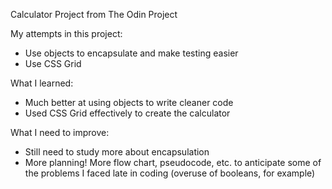 Calculator Project from The Odin Project

My attempts in this project:
 - Use objects to encapsulate and make testing easier
 - Use CSS Grid

What I learned:
 - Much better at using objects to write cleaner code
 - Used CSS Grid effectively to create the calculator 

What I need to improve:
 - Still need to study more about encapsulation
 - More planning! More flow chart, pseudocode, etc. to anticipate some of the problems I faced late in coding (overuse of booleans, for example)